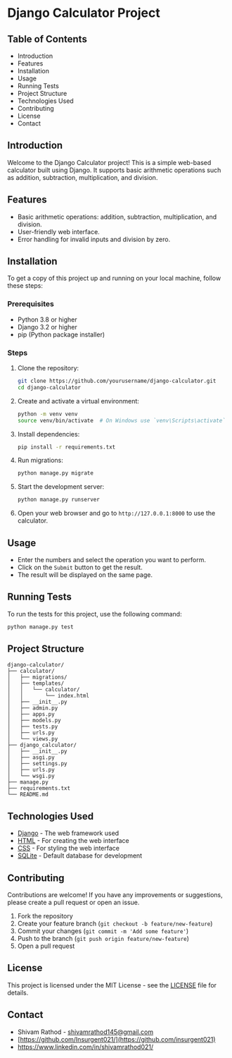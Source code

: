 # Django Calculator Project

## Table of Contents

- Introduction
- Features
- Installation
- Usage
- Running Tests
- Project Structure
- Technologies Used
- Contributing
- License
- Contact

## Introduction

Welcome to the Django Calculator project! This is a simple web-based calculator built using Django. It supports basic arithmetic operations such as addition, subtraction, multiplication, and division.

## Features

- Basic arithmetic operations: addition, subtraction, multiplication, and division.
- User-friendly web interface.
- Error handling for invalid inputs and division by zero.

## Installation

To get a copy of this project up and running on your local machine, follow these steps:

### Prerequisites

- Python 3.8 or higher
- Django 3.2 or higher
- pip (Python package installer)

### Steps

1. Clone the repository:

   ```bash
   git clone https://github.com/yourusername/django-calculator.git
   cd django-calculator
   ```

2. Create and activate a virtual environment:

   ```bash
   python -m venv venv
   source venv/bin/activate  # On Windows use `venv\Scripts\activate`
   ```

3. Install dependencies:

   ```bash
   pip install -r requirements.txt
   ```

4. Run migrations:

   ```bash
   python manage.py migrate
   ```

5. Start the development server:

   ```bash
   python manage.py runserver
   ```

6. Open your web browser and go to `http://127.0.0.1:8000` to use the calculator.

## Usage

- Enter the numbers and select the operation you want to perform.
- Click on the `Submit` button to get the result.
- The result will be displayed on the same page.

## Running Tests

To run the tests for this project, use the following command:

```bash
python manage.py test
```

## Project Structure

```
django-calculator/
├── calculator/
│   ├── migrations/
│   ├── templates/
│   │   └── calculator/
│   │       └── index.html
│   ├── __init__.py
│   ├── admin.py
│   ├── apps.py
│   ├── models.py
│   ├── tests.py
│   ├── urls.py
│   └── views.py
├── django_calculator/
│   ├── __init__.py
│   ├── asgi.py
│   ├── settings.py
│   ├── urls.py
│   └── wsgi.py
├── manage.py
├── requirements.txt
└── README.md
```

## Technologies Used

- [Django](https://www.djangoproject.com/) - The web framework used
- [HTML](https://developer.mozilla.org/en-US/docs/Web/HTML) - For creating the web interface
- [CSS](https://developer.mozilla.org/en-US/docs/Web/CSS) - For styling the web interface
- [SQLite](https://www.sqlite.org/index.html) - Default database for development

## Contributing

Contributions are welcome! If you have any improvements or suggestions, please create a pull request or open an issue.

1. Fork the repository
2. Create your feature branch (`git checkout -b feature/new-feature`)
3. Commit your changes (`git commit -m 'Add some feature'`)
4. Push to the branch (`git push origin feature/new-feature`)
5. Open a pull request

## License

This project is licensed under the MIT License - see the [LICENSE](LICENSE) file for details.

## Contact

- Shivam Rathod - shivamrathod145@gmail.com
- [https://github.com/Insurgent021/](https://github.com/insurgent021)
- https://www.linkedin.com/in/shivamrathod021/
